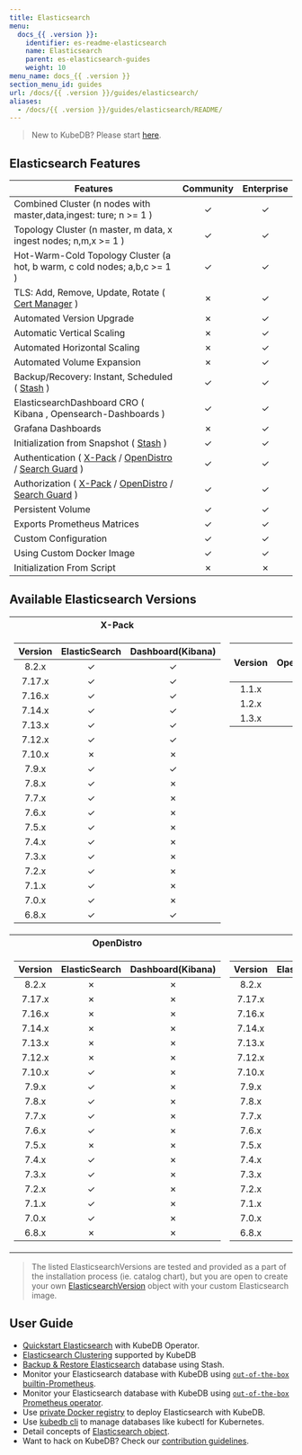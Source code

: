 ```yaml
---
title: Elasticsearch
menu:
  docs_{{ .version }}:
    identifier: es-readme-elasticsearch
    name: Elasticsearch
    parent: es-elasticsearch-guides
    weight: 10
menu_name: docs_{{ .version }}
section_menu_id: guides
url: /docs/{{ .version }}/guides/elasticsearch/
aliases:
  - /docs/{{ .version }}/guides/elasticsearch/README/
---
```


> New to KubeDB? Please start [here](/docs/README.md).

## Elasticsearch Features

| Features                                                                                                                                                                                                                               | Community     | Enterprise    |
|----------------------------------------------------------------------------------------------------------------------------------------------------------------------------------------------------------------------------------------| :----------:  | :----------:  |
| Combined Cluster (n nodes with master,data,ingest: ture; n >= 1 )                                                                                                                                                                      |   &#10003;    |   &#10003;    |
| Topology Cluster (n master, m data, x ingest nodes; n,m,x >= 1 )                                                                                                                                                                       |   &#10003;    |   &#10003;    |
| Hot-Warm-Cold Topology Cluster (a hot, b warm, c cold nodes; a,b,c >= 1 )                                                                                                                                                              |   &#10003;    |   &#10003;    |
| TLS: Add, Remove, Update, Rotate ( [Cert Manager](https://cert-manager.io/docs/) )                                                                                                                                                     |   &#10007;    |   &#10003;    |
| Automated Version Upgrade                                                                                                                                                                                                              |   &#10007;    |   &#10003;    |
| Automatic Vertical Scaling                                                                                                                                                                                                             |   &#10007;    |   &#10003;    |
| Automated Horizontal Scaling                                                                                                                                                                                                           |   &#10007;    |   &#10003;    |
| Automated Volume Expansion                                                                                                                                                                                                             |   &#10007;    |   &#10003;    |
| Backup/Recovery: Instant, Scheduled ( [Stash](https://stash.run/) )                                                                                                                                                                    |   &#10003;    |   &#10003;    |
| ElasticsearchDashboard CRO ( Kibana , Opensearch-Dashboards )                                                                                                                                                                          |   &#10003;    |   &#10003;    |
| Grafana Dashboards                                                                                                                                                                                                                     |    &#10007;    |   &#10003;    |
| Initialization from Snapshot ( [Stash](https://stash.run/) )                                                                                                                                                                           |   &#10003;    |   &#10003;    |
| Authentication ( [X-Pack](https://www.elastic.co/guide/en/elasticsearch/reference/7.9/setup-xpack.html) / [OpenDistro](https://opendistro.github.io/for-elasticsearch-docs/) / [Search Guard](https://docs.search-guard.com/latest/) ) |   &#10003;    |   &#10003;    |
| Authorization ( [X-Pack](https://www.elastic.co/guide/en/elasticsearch/reference/7.9/setup-xpack.html) / [OpenDistro](https://opendistro.github.io/for-elasticsearch-docs/) / [Search Guard](https://docs.search-guard.com/latest/) )  |   &#10003;    |   &#10003;    |
| Persistent Volume                                                                                                                                                                                                                      |   &#10003;    |   &#10003;    |
| Exports Prometheus Matrices                                                                                                                                                                                                            |   &#10003;    |   &#10003;    |
| Custom Configuration                                                                                                                                                                                                                   |   &#10003;    |   &#10003;    |
| Using Custom Docker Image                                                                                                                                                                                                              |   &#10003;    |   &#10003;    |
| Initialization From Script                                                                                                                                                                                                             |   &#10007;    |   &#10007;    |

## Available Elasticsearch Versions


<table>
<tr><th>X-Pack</th><th>OpenSearch</th></tr>
<tr>
<td>

| Version | ElasticSearch | Dashboard(Kibana) |
|:-------:|:-------------:|:-----------------:|
|  8.2.x  |   &#10003;    |     &#10003;      |
| 7.17.x  |   &#10003;    |     &#10003;      |
| 7.16.x  |   &#10003;    |     &#10003;      |
| 7.14.x  |   &#10003;    |     &#10003;      |
| 7.13.x  |   &#10003;    |     &#10003;      |
| 7.12.x  |   &#10003;    |     &#10003;      |
| 7.10.x  |   &#10007;    |     &#10007;      |
|  7.9.x  |   &#10003;    |     &#10003;      |
|  7.8.x  |   &#10003;    |     &#10007;      |
|  7.7.x  |   &#10003;    |     &#10007;      |
|  7.6.x  |   &#10003;    |     &#10007;      |
|  7.5.x  |   &#10003;    |     &#10007;      |
|  7.4.x  |   &#10003;    |     &#10007;      |
|  7.3.x  |   &#10003;    |     &#10007;      |
|  7.2.x  |   &#10003;    |     &#10007;      |
|  7.1.x  |   &#10003;    |     &#10007;      |
|  7.0.x  |   &#10003;    |     &#10007;      |
|  6.8.x  |   &#10003;    |     &#10003;      |
</td>
<td style="vertical-align:top">

| Version | OpenSearch | Dashboard<br/>(OpenSearch-Dashboards) |
|:-------:|:----------:|:-------------------------------------:|
|  1.1.x  |  &#10003;  |               &#10003;                |
|  1.2.x  |  &#10003;  |               &#10003;                |
|  1.3.x  |  &#10003;  |               &#10003;                |
</td>
</tr>
<tr><th>OpenDistro</th><th>SearchGuard</th></tr>
<tr>
<td>

| Version | ElasticSearch | Dashboard(Kibana) |
|:-------:|:-------------:|:-----------------:|
|  8.2.x  |   &#10007;    |     &#10007;      |
| 7.17.x  |   &#10007;    |     &#10007;      |
| 7.16.x  |   &#10007;    |     &#10007;      |
| 7.14.x  |   &#10007;    |     &#10007;      |
| 7.13.x  |   &#10007;    |     &#10007;      |
| 7.12.x  |   &#10007;    |     &#10007;      |
| 7.10.x  |   &#10003;    |     &#10007;      |
|  7.9.x  |   &#10003;    |     &#10007;      |
|  7.8.x  |   &#10003;    |     &#10007;      |
|  7.7.x  |   &#10003;    |     &#10007;      |
|  7.6.x  |   &#10003;    |     &#10007;      |
|  7.5.x  |   &#10007;    |     &#10007;      |
|  7.4.x  |   &#10003;    |     &#10007;      |
|  7.3.x  |   &#10003;    |     &#10007;      |
|  7.2.x  |   &#10003;    |     &#10007;      |
|  7.1.x  |   &#10003;    |     &#10007;      |
|  7.0.x  |   &#10003;    |     &#10007;      |
|  6.8.x  |   &#10007;    |     &#10007;      |
</td>
<td>

|  Version   | ElasticSearch | Dashboard(Kibana) |
|:----------:|:-------------:|:-----------------:|
|   8.2.x    |   &#10007;    |     &#10007;      |
|   7.17.x   |   &#10007;    |     &#10007;      |
|   7.16.x   |   &#10007;    |     &#10007;      |
|   7.14.x   |   &#10003;    |     &#10007;      |
|   7.13.x   |   &#10007;    |     &#10007;      |
|   7.12.x   |   &#10007;    |     &#10007;      |
|   7.10.x   |   &#10003;    |     &#10007;      |
|   7.9.x    |   &#10003;    |     &#10007;      |
|   7.8.x    |   &#10003;    |     &#10007;      |
|   7.7.x    |   &#10007;    |     &#10007;      |
|   7.6.x    |   &#10007;    |     &#10007;      |
|   7.5.x    |   &#10003;    |     &#10007;      |
|   7.4.x    |   &#10007;    |     &#10007;      |
|   7.3.x    |   &#10003;    |     &#10007;      |
|   7.2.x    |   &#10007;    |     &#10007;      |
|   7.1.x    |   &#10003;    |     &#10007;      |
|   7.0.x    |   &#10003;    |     &#10007;      |
|   6.8.x    |   &#10003;    |     &#10007;      |
</td>

</tr>

</table>



> The listed ElasticsearchVersions are tested and provided as a part of the installation process (ie. catalog chart), but you are open to create your own [ElasticsearchVersion](/docs/guides/elasticsearch/concepts/catalog/index.md) object with your custom Elasticsearch image.

## User Guide

- [Quickstart Elasticsearch](/docs/guides/elasticsearch/quickstart/overview/index.md) with KubeDB Operator.
- [Elasticsearch Clustering](/docs/guides/elasticsearch/clustering/combined-cluster/index.md) supported by KubeDB
- [Backup & Restore Elasticsearch](/docs/guides/elasticsearch/backup/overview/index.md) database using Stash.
- Monitor your Elasticsearch database with KubeDB using [`out-of-the-box` builtin-Prometheus](/docs/guides/elasticsearch/monitoring/using-builtin-prometheus.md).
- Monitor your Elasticsearch database with KubeDB using [`out-of-the-box` Prometheus operator](/docs/guides/elasticsearch/monitoring/using-prometheus-operator.md).
- Use [private Docker registry](/docs/guides/elasticsearch/private-registry/using-private-registry.md) to deploy Elasticsearch with KubeDB.
- Use [kubedb cli](/docs/guides/elasticsearch/cli/cli.md) to manage databases like kubectl for Kubernetes.
- Detail concepts of [Elasticsearch object](/docs/guides/elasticsearch/concepts/elasticsearch/index.md).
- Want to hack on KubeDB? Check our [contribution guidelines](/docs/CONTRIBUTING.md).
